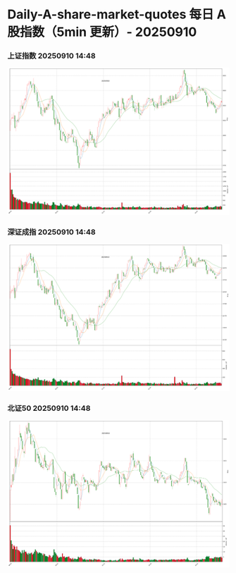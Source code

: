 
# Daily-A-share-market-quotes 每日 A 股指数（5min 更新）- 20250910

### 上证指数 20250910 14:48
![](./fig/2025/9/20250910-sh000001.png)

### 深证成指 20250910 14:48
![](./fig/2025/9/20250910-sz399001.png)

### 北证50 20250910 14:48
![](./fig/2025/9/20250910-bj899050.png)
